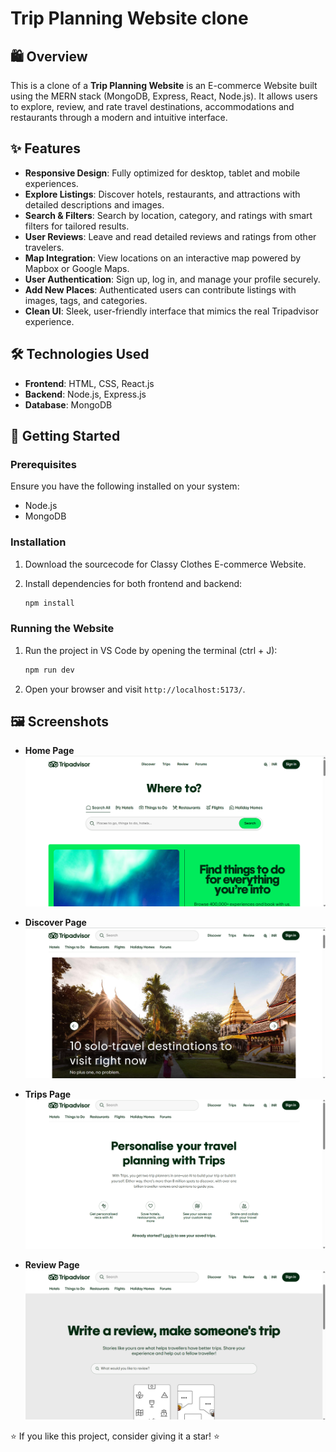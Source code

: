 # Trip Planning Website clone


## 🛍️ Overview
This is a clone of a **Trip Planning Website** is an E-commerce Website built using the MERN stack (MongoDB, Express, React, Node.js). It allows users to explore, review, and rate travel destinations, accommodations and restaurants through a modern and intuitive interface.


## ✨ Features
- **Responsive Design**: Fully optimized for desktop, tablet and mobile experiences.
- **Explore Listings**: Discover hotels, restaurants, and attractions with detailed descriptions and images.  
- **Search & Filters**: Search by location, category, and ratings with smart filters for tailored results.  
- **User Reviews**: Leave and read detailed reviews and ratings from other travelers.  
- **Map Integration**: View locations on an interactive map powered by Mapbox or Google Maps.  
- **User Authentication**: Sign up, log in, and manage your profile securely.  
- **Add New Places**: Authenticated users can contribute listings with images, tags, and categories.  
- **Clean UI**: Sleek, user-friendly interface that mimics the real Tripadvisor experience.


## 🛠️ Technologies Used
- **Frontend**: HTML, CSS, React.js
- **Backend**: Node.js, Express.js
- **Database**: MongoDB


## 🚀 Getting Started

### Prerequisites
Ensure you have the following installed on your system:
- Node.js
- MongoDB


### Installation
1. Download the sourcecode for Classy Clothes E-commerce Website.

2. Install dependencies for both frontend and backend:
   
   ```bash
   npm install
   ```


### Running the Website
1. Run the project in VS Code by opening the terminal (ctrl + J):
   ```bash
   npm run dev
   ```
   
3. Open your browser and visit `http://localhost:5173/`.
   

## 🖼️ Screenshots
- **Home Page**
![Home Page](https://github.com/AdyaTech/Web-Dev-Projects/blob/main/Full%20Stack%20Projects/MERN%20Projects/Trip%20Planning%20Website%20clone%20(Full%20Stack%20-%20MERN)/Project%20Images/Home%20Page.png)

- **Discover Page**
![Discover Page](https://github.com/AdyaTech/Web-Dev-Projects/blob/main/Full%20Stack%20Projects/MERN%20Projects/Trip%20Planning%20Website%20clone%20(Full%20Stack%20-%20MERN)/Project%20Images/Discover%20Page.png)

- **Trips Page**
![Trips Page](https://github.com/AdyaTech/Web-Dev-Projects/blob/main/Full%20Stack%20Projects/MERN%20Projects/Trip%20Planning%20Website%20clone%20(Full%20Stack%20-%20MERN)/Project%20Images/Trips%20Page.png)

- **Review Page**
![Review Page](https://github.com/AdyaTech/Web-Dev-Projects/blob/main/Full%20Stack%20Projects/MERN%20Projects/Trip%20Planning%20Website%20clone%20(Full%20Stack%20-%20MERN)/Project%20Images/Review%20Page.png)


⭐ If you like this project, consider giving it a star! ⭐

